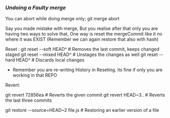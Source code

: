 <h3><i>Undoing a Faulty merge </i> </h3>
You can abort while doing merge only;
git merge abort

Say you made mistake with merge,
But you realise after that only you are having two ways to solve that,
One way is reset the mergeCommit like it no where it was EXIST (Remember we can again restore that also with hash)

Reset :
git reset --soft HEAD^ # Removes the last commit, keeps changed staged
git reset --mixed HEAD^ # Unstages the changes as well
git reset --hard HEAD^ # Discards local changes

* Remember you are re-writing History in Reseting.
its fine if only you are working in that REPO

Revert:

git revert 72856ea # Reverts the given commit
git revert HEAD~3.. # Reverts the last three commits

git restore --source=HEAD~2 file.js # Restoring an earlier version of a file
